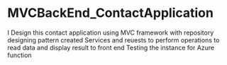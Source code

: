 # MVCBackEnd_ContactApplication
I Design this contact application using MVC framework with repository designing pattern
created Services and reuests to perform operations to read data and display result to front end 
Testing the instance for Azure function
